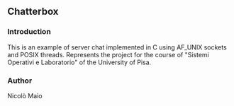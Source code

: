 ## Chatterbox

### Introduction
This is an example of server chat implemented in C using AF_UNIX sockets and POSIX threads. 
Represents the project for the course of "Sistemi Operativi e Laboratorio" of the University of Pisa.

### Author
Nicolò Maio
